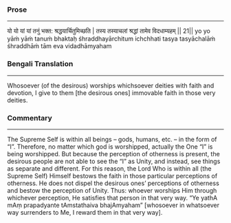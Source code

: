 ### Prose 
 --- 
यो यो यां यां तनुं भक्त: श्रद्धयार्चितुमिच्छति |
तस्य तस्याचलां श्रद्धां तामेव विदधाम्यहम् || 21||
yo yo yāṁ yāṁ tanuṁ bhaktaḥ śhraddhayārchitum ichchhati
tasya tasyāchalāṁ śhraddhāṁ tām eva vidadhāmyaham

### Bengali Translation 
 --- 
Whosoever (of the desirous) worships whichsoever deities with faith and devotion, I give to them [the desirous ones] immovable faith in those very deities.

### Commentary 
 --- 
The Supreme Self is within all beings – gods, humans, etc. – in the form of “I”. Therefore, no matter which god is worshipped, actually the One “I” is being worshipped. But because the perception of otherness is present, the desirous people are not able to see the “I” as Unity, and instead, see things as separate and different. For this reason, the Lord Who is within all (the Supreme Self) Himself bestows the faith in those particular perceptions of otherness. He does not dispel the desirous ones’ perceptions of otherness and bestow the perception of Unity. Thus: whoever worships Him through whichever perception, He satisfies that person in that very way. “Ye yathA mAṃ prapadyante tAmstathaiva bhajAmyaham” [whosoever in whatsoever way surrenders to Me, I reward them in that very way].